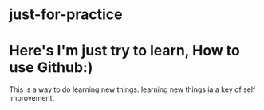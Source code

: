 # just-for-practice
<h1>Here's I'm just try to learn, How to use Github:)  </h1>
<p> This is a way to do learning new things.
learning new things ia a key of self improvement. </p>
